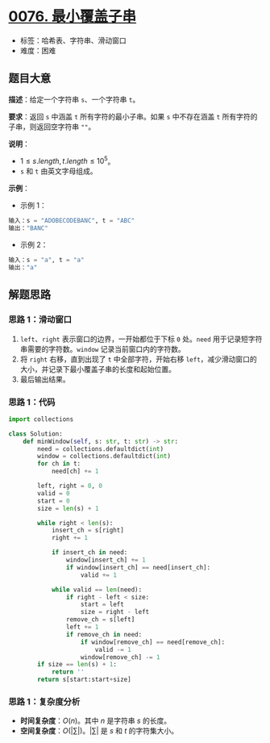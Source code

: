 # [0076. 最小覆盖子串](https://leetcode.cn/problems/minimum-window-substring/)

- 标签：哈希表、字符串、滑动窗口
- 难度：困难

## 题目大意

**描述**：给定一个字符串 `s`、一个字符串 `t`。

**要求**：返回 `s` 中涵盖 `t` 所有字符的最小子串。如果 `s` 中不存在涵盖 `t` 所有字符的子串，则返回空字符串 `""`。

**说明**：

- $1 \le s.length, t.length \le 10^5$。
- `s` 和 `t` 由英文字母组成。

**示例**：

- 示例 1：

```Python
输入：s = "ADOBECODEBANC", t = "ABC"
输出："BANC"
```

- 示例 2：

```Python
输入：s = "a", t = "a"
输出："a"
```

## 解题思路

### 思路 1：滑动窗口

1. `left`、`right` 表示窗口的边界，一开始都位于下标 `0` 处。`need` 用于记录短字符串需要的字符数。`window` 记录当前窗口内的字符数。
2. 将 `right` 右移，直到出现了 `t` 中全部字符，开始右移 `left`，减少滑动窗口的大小，并记录下最小覆盖子串的长度和起始位置。
3. 最后输出结果。

### 思路 1：代码

```Python
import collections

class Solution:
    def minWindow(self, s: str, t: str) -> str:
        need = collections.defaultdict(int)
        window = collections.defaultdict(int)
        for ch in t:
            need[ch] += 1

        left, right = 0, 0
        valid = 0
        start = 0
        size = len(s) + 1

        while right < len(s):
            insert_ch = s[right]
            right += 1

            if insert_ch in need:
                window[insert_ch] += 1
                if window[insert_ch] == need[insert_ch]:
                    valid += 1

            while valid == len(need):
                if right - left < size:
                    start = left
                    size = right - left
                remove_ch = s[left]
                left += 1
                if remove_ch in need:
                    if window[remove_ch] == need[remove_ch]:
                        valid -= 1
                    window[remove_ch] -= 1
        if size == len(s) + 1:
            return ''
        return s[start:start+size]
```

### 思路 1：复杂度分析

- **时间复杂度**：$O(n)$。其中 $n$ 是字符串 $s$ 的长度。
- **空间复杂度**：$O(| \sum |)$。$| \sum |$  是 $s$ 和 $t$ 的字符集大小。